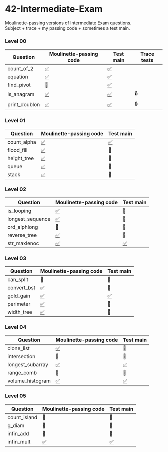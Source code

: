 # 42-Intermediate-Exam
Moulinette-passing versions of Intermediate Exam questions.<br>Subject + trace + my passing code + sometimes a test main.

### Level 00
| Question | Moulinette-passing code | Test main | Trace tests
| -------- | ----------------------- | --------- | ------------
| count_of_2    | [:white_check_mark:](./0-count_of_2/mine)    | [:white_check_mark:](./0-count_of_2/tester)
| equation      | [:white_check_mark:](./0-equation/mine)      | [:white_check_mark:](./0-equation/tester)
| find_pivot    | :no_entry_sign:                              | [:white_check_mark:](./0-find_pivot/tester)
| is_anagram    | [:white_check_mark:](./0-is_anagram/mine)    | [:white_check_mark:](./0-is_anagram/tester)    | :lock:
| print_doublon | [:white_check_mark:](./0-print_doublon/mine) | [:white_check_mark:](./0-print_doublon/tester) | :lock:

### Level 01
| Question | Moulinette-passing code | Test main
| -------- | ----------------------- | ------------
| count_alpha | [:white_check_mark:](./1-count_alpha/mine) | [:white_check_mark:](./1-count_alpha/tester)
| flood_fill  | [:white_check_mark:](./1-flood_fill/mine)  | :no_entry_sign:
| height_tree | [:white_check_mark:](./1-height_tree/mine) | :no_entry_sign:
| queue       | [:white_check_mark:](./1-queue/mine)       | :no_entry_sign:
| stack       | [:white_check_mark:](./1-stack/mine)       | :no_entry_sign:

### Level 02
| Question | Moulinette-passing code | Test main
| -------- | ----------------------- | ------------
| is_looping       | [:white_check_mark:](./2-is_looping/mine)       | :no_entry_sign:
| longest_sequence | [:white_check_mark:](./2-longest_sequence/mine) | :no_entry_sign:
| ord_alphlong     | :no_entry_sign:                                 | :no_entry_sign:
| reverse_tree     | [:white_check_mark:](./2-reverse_tree/mine)     | :no_entry_sign:
| str_maxlenoc     | [:white_check_mark:](./2-str_maxlenoc/mine)     | [:white_check_mark:](./2-str_maxlenoc/tester)

### Level 03
| Question | Moulinette-passing code | Test main
| -------- | ----------------------- | ------------
| can_split   | :no_entry_sign:                            | :no_entry_sign:
| convert_bst | [:white_check_mark:](./3-convert_bst/mine) | :no_entry_sign:
| gold_gain   | [:white_check_mark:](./3-gold_gain/mine)   | [:white_check_mark:](./3-gold_gain/tester)
| perimeter   | [:white_check_mark:](./3-perimeter/mine)   | :no_entry_sign:
| width_tree  | [:white_check_mark:](./3-width_tree/mine)  | :no_entry_sign:

### Level 04
| Question | Moulinette-passing code | Test main
| -------- | ----------------------- | ------------
| clone_list       | [:white_check_mark:](./4-clone_list/mine)       | :no_entry_sign:
| intersection     | :no_entry_sign:                                 | :no_entry_sign:
| longest_subarray | [:white_check_mark:](./4-longest_subarray/mine) | [:white_check_mark:](./4-longest_subarray/tester)
| range_comb       | :no_entry_sign:                                 | :no_entry_sign:
| volume_histogram | [:white_check_mark:](./4-volume_histogram/mine) | [:white_check_mark:](./4-volume_histogram/tester)

### Level 05
| Question | Moulinette-passing code | Test main
| -------- | ----------------------- | ------------
| count_island | :no_entry_sign:                            | :no_entry_sign:
| g_diam       | :no_entry_sign:                            | :no_entry_sign:
| infin_add    | :no_entry_sign:                            | :no_entry_sign:
| infin_mult   | [:white_check_mark:](./5-infin_mult/mine)  | [:white_check_mark:](./5-infin_mult/tester)
